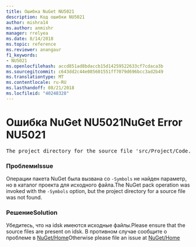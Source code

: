 ```yaml
---
title: Ошибка NuGet NU5021
description: Код ошибки NU5021
author: mishra14
ms.author: anmishr
manager: rrelyea
ms.date: 8/14/2018
ms.topic: reference
ms.reviewer: anangaur
f1_keywords:
- NU5021
ms.openlocfilehash: accd851ad8bdaccb15d14259522633cf7cdaca3b
ms.sourcegitcommit: c643dd2c44e085601551ff7079d696bcc3ad2b49
ms.translationtype: MT
ms.contentlocale: ru-RU
ms.lasthandoff: 08/21/2018
ms.locfileid: "40248328"
---
```

# <a name="nuget-error-nu5021"></a><span data-ttu-id="b72ab-103">Ошибка NuGet NU5021</span><span class="sxs-lookup"><span data-stu-id="b72ab-103">NuGet Error NU5021</span></span>
<pre>The project directory for the source file 'src/Project/Code.cs' could not be found.</pre>

### <a name="issue"></a><span data-ttu-id="b72ab-104">Проблеми</span><span class="sxs-lookup"><span data-stu-id="b72ab-104">Issue</span></span>

<span data-ttu-id="b72ab-105">Операции пакета NuGet была вызвана со `-Symbols` не найден параметр, но в каталог проекта для исходного файла.</span><span class="sxs-lookup"><span data-stu-id="b72ab-105">The NuGet pack operation was invoked with the `-Symbols` option, but the project directory for a source file was not found.</span></span>


### <a name="solution"></a><span data-ttu-id="b72ab-106">Решение</span><span class="sxs-lookup"><span data-stu-id="b72ab-106">Solution</span></span>

<span data-ttu-id="b72ab-107">Убедитесь, что на idsk имеются исходные файлы.</span><span class="sxs-lookup"><span data-stu-id="b72ab-107">Please ensure that the source files are present on idsk.</span></span> <span data-ttu-id="b72ab-108">В противном случае сообщите о проблеме в [NuGet/Home](https://github.com/NuGet/Home/issues)</span><span class="sxs-lookup"><span data-stu-id="b72ab-108">Otherwise please file an issue at [NuGet/Home](https://github.com/NuGet/Home/issues)</span></span>

